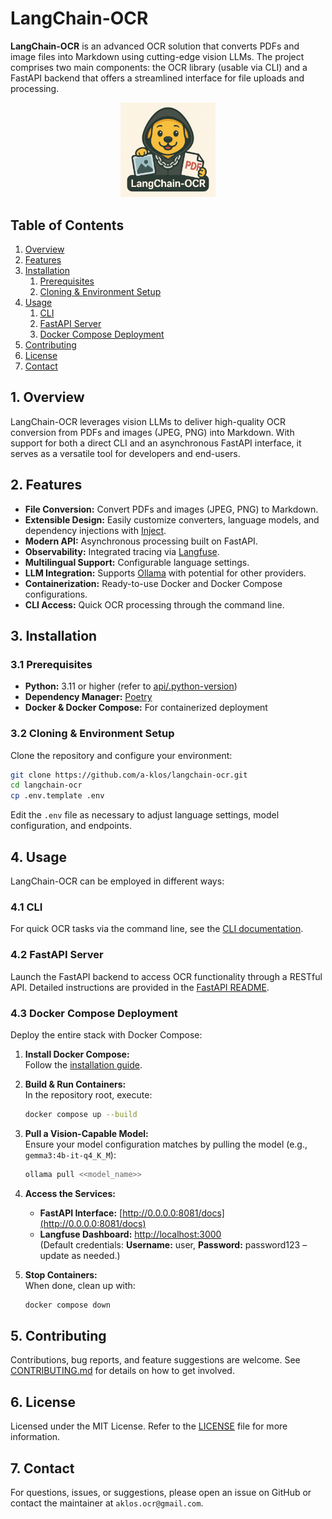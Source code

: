 # LangChain-OCR

**LangChain-OCR** is an advanced OCR solution that converts PDFs and image files into Markdown using cutting-edge vision LLMs. The project comprises two main components: the OCR library (usable via CLI) and a FastAPI backend that offers a streamlined interface for file uploads and processing.

<div align="center">
  <img src="./images/ocr-logo.png" alt="OCR Logo" style="width:30%;">
</div>

## Table of Contents

1. [Overview](#1-overview)
2. [Features](#2-features)
3. [Installation](#3-installation)
   1. [Prerequisites](#31-prerequisites)
   2. [Cloning & Environment Setup](#32-cloning--environment-setup)
4. [Usage](#4-usage)
   1. [CLI](#41-cli)
   2. [FastAPI Server](#42-fastapi-server)
   3. [Docker Compose Deployment](#43-docker-compose-deployment)
5. [Contributing](#5-contributing)
6. [License](#6-license)
7. [Contact](#7-contact)

## 1. Overview

LangChain-OCR leverages vision LLMs to deliver high-quality OCR conversion from PDFs and images (JPEG, PNG) into Markdown. With support for both a direct CLI and an asynchronous FastAPI interface, it serves as a versatile tool for developers and end-users.

## 2. Features

- **File Conversion:** Convert PDFs and images (JPEG, PNG) to Markdown.
- **Extensible Design:** Easily customize converters, language models, and dependency injections with [Inject](https://pypi.org/project/Inject/).
- **Modern API:** Asynchronous processing built on FastAPI.
- **Observability:** Integrated tracing via [Langfuse](https://langfuse.com/).
- **Multilingual Support:** Configurable language settings.
- **LLM Integration:** Supports [Ollama](https://ollama.com/) with potential for other providers.
- **Containerization:** Ready-to-use Docker and Docker Compose configurations.
- **CLI Access:** Quick OCR processing through the command line.

## 3. Installation

### 3.1 Prerequisites

- **Python:** 3.11 or higher (refer to [api/.python-version](api/.python-version))
- **Dependency Manager:** [Poetry](https://python-poetry.org/)
- **Docker & Docker Compose:** For containerized deployment

### 3.2 Cloning & Environment Setup

Clone the repository and configure your environment:

```bash
git clone https://github.com/a-klos/langchain-ocr.git
cd langchain-ocr
cp .env.template .env
```

Edit the `.env` file as necessary to adjust language settings, model configuration, and endpoints.

## 4. Usage

LangChain-OCR can be employed in different ways:

### 4.1 CLI

For quick OCR tasks via the command line, see the [CLI documentation](langchain_ocr_lib/README.md).

### 4.2 FastAPI Server

Launch the FastAPI backend to access OCR functionality through a RESTful API. Detailed instructions are provided in the [FastAPI README](api/README.md).

### 4.3 Docker Compose Deployment

Deploy the entire stack with Docker Compose:

1. **Install Docker Compose:**  
   Follow the [installation guide](https://docs.docker.com/compose/install/).

2. **Build & Run Containers:**  
   In the repository root, execute:
   ```bash
   docker compose up --build
   ```

3. **Pull a Vision-Capable Model:**  
   Ensure your model configuration matches by pulling the model (e.g., `gemma3:4b-it-q4_K_M`):
   ```bash
   ollama pull <<model_name>>
   ```

4. **Access the Services:**  
   - **FastAPI Interface:** [http://0.0.0.0:8081/docs](http://0.0.0.0:8081/docs)  
   - **Langfuse Dashboard:** [http://localhost:3000](http://localhost:3000)  
     (Default credentials: **Username:** user, **Password:** password123 – update as needed.)

5. **Stop Containers:**  
   When done, clean up with:
   ```bash
   docker compose down
   ```

## 5. Contributing

Contributions, bug reports, and feature suggestions are welcome. See [CONTRIBUTING.md](CONTRIBUTING.md) for details on how to get involved.

## 6. License

Licensed under the MIT License. Refer to the [LICENSE](LICENSE) file for more information.

## 7. Contact

For questions, issues, or suggestions, please open an issue on GitHub or contact the maintainer at `aklos.ocr@gmail.com`.

